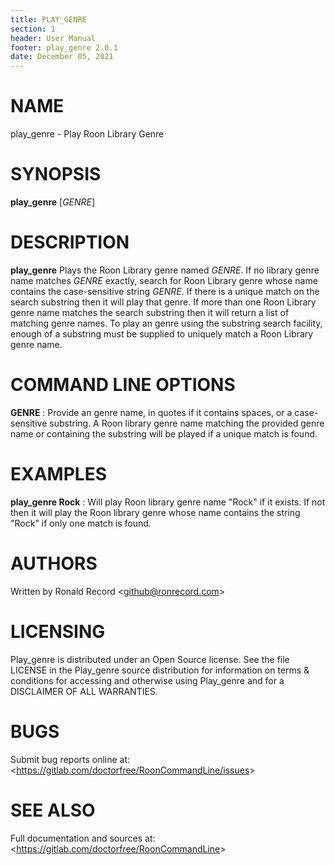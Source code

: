 ```yaml
---
title: PLAY_GENRE
section: 1
header: User Manual
footer: play_genre 2.0.1
date: December 05, 2021
---
```

# NAME
play_genre - Play Roon Library Genre

# SYNOPSIS
**play_genre** [*GENRE*]

# DESCRIPTION
**play_genre** Plays the Roon Library genre named *GENRE*. If no library genre name matches *GENRE* exactly, search for Roon Library genre whose name contains the case-sensitive string *GENRE*. If there is a unique match on the search substring then it will play that genre. If more than one Roon Library genre name matches the search substring then it will return a list of matching genre names. To play an genre using the substring search facility, enough of a substring must be supplied to uniquely match a Roon Library genre name.

# COMMAND LINE OPTIONS
**GENRE**
:  Provide an genre name, in quotes if it contains spaces, or a case-sensitive substring. A Roon library genre name matching the provided genre name or containing the substring will be played if a unique match is found.

# EXAMPLES
**play_genre Rock**
: Will play Roon library genre name "Rock" if it exists. If not then it will play the Roon library genre whose name contains the string "Rock" if only one match is found.

# AUTHORS
Written by Ronald Record &lt;github@ronrecord.com&gt;

# LICENSING
Play_genre is distributed under an Open Source license.
See the file LICENSE in the Play_genre source distribution
for information on terms &amp; conditions for accessing and
otherwise using Play_genre and for a DISCLAIMER OF ALL WARRANTIES.

# BUGS
Submit bug reports online at: &lt;https://gitlab.com/doctorfree/RoonCommandLine/issues&gt;

# SEE ALSO
Full documentation and sources at: &lt;https://gitlab.com/doctorfree/RoonCommandLine&gt;


